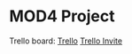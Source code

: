# MOD4 Project

Trello board:
[Trello](https://trello.com/b/Ac1nyVHU/mod-4)
[Trello Invite](https://trello.com/invite/b/Ac1nyVHU/1af845560800f1584530a88d7c54496a/mod-4)